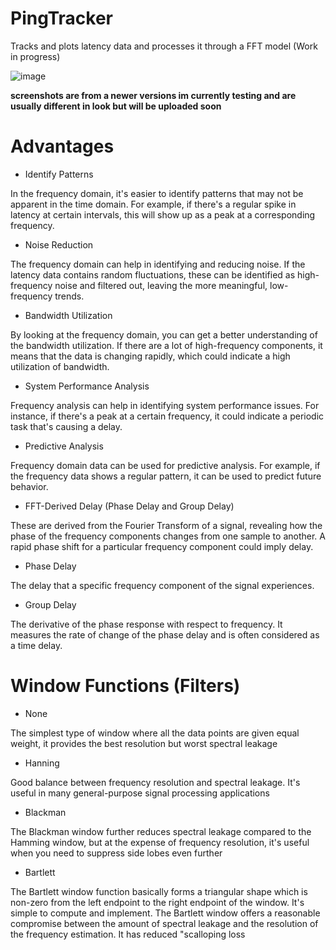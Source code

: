 # PingTracker
Tracks and plots latency data and processes it through a FFT model (Work in progress)

![image](https://github.com/TheBarret/PingTracker/assets/25234371/559cf174-fe23-4f9c-8d7e-64f2b16581ed)

__screenshots are from a newer versions im currently testing and are usually different in look but will be uploaded soon__

# Advantages

- Identify Patterns

In the frequency domain, it's easier to identify patterns that may not be apparent in the time domain. For example, if there's a regular spike in latency at certain intervals, this will show up as a peak at a corresponding frequency.

- Noise Reduction

The frequency domain can help in identifying and reducing noise. If the latency data contains random fluctuations, these can be identified as high-frequency noise and filtered out, leaving the more meaningful, low-frequency trends.

- Bandwidth Utilization

By looking at the frequency domain, you can get a better understanding of the bandwidth utilization. If there are a lot of high-frequency components, it means that the data is changing rapidly, which could indicate a high utilization of bandwidth.

- System Performance Analysis

Frequency analysis can help in identifying system performance issues. For instance, if there's a peak at a certain frequency, it could indicate a periodic task that's causing a delay.

- Predictive Analysis

Frequency domain data can be used for predictive analysis. For example, if the frequency data shows a regular pattern, it can be used to predict future behavior.

- FFT-Derived Delay (Phase Delay and Group Delay)

These are derived from the Fourier Transform of a signal, revealing how the phase of the frequency components changes from one sample to another.
A rapid phase shift for a particular frequency component could imply delay. 

- Phase Delay

The delay that a specific frequency component of the signal experiences.

- Group Delay

The derivative of the phase response with respect to frequency. It measures the rate of change of the phase delay and is often considered as a time delay.


# Window Functions (Filters)

- None

The simplest type of window where all the data points are given equal weight, it provides the best resolution but worst spectral leakage

- Hanning

Good balance between frequency resolution and spectral leakage. It's useful in many general-purpose signal processing applications

- Blackman

The Blackman window further reduces spectral leakage compared to the Hamming window, but at the expense of frequency resolution,
it's useful when you need to suppress side lobes even further

- Bartlett 

The Bartlett window function basically forms a triangular shape which is non-zero from the left endpoint to the right endpoint of the window.
It's simple to compute and implement. The Bartlett window offers a reasonable compromise between the amount of spectral leakage and the resolution of the frequency estimation.
It has reduced "scalloping loss

